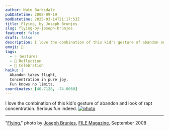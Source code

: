 ```yaml
---
author: Nate Barksdale
pubDatetime: 2008-09-19
modDatetime: 2025-03-14T21:17:53Z
title: Flying, by Joseph Brunjes
slug: flying-by-joseph-brunjes
featured: false
draft: false
description: I love the combination of this kid's gesture of abandon and look of rapt concentration. Serious fun indeed.
emoji: 🛫
tags:
  - ✨ Gestures
  - 🌅 Reflection
  - 🎉 Celebration
haiku: |
  Abandon takes flight,  
  Concentration in pure joy,  
  Fun knows no limits.
coordinates: [40.7128, -74.0060]
---
```


I love the combination of this kid's gesture of abandon and look of rapt concentration. Serious fun indeed. [![photo](http://culture-making.com/media/Flying.jpg)](http://www.filemagazine.com/thecollection/archives/2008/09/flying.html)

---

"[Flying](http://web.archive.org/web/20131023113950/http://www.filemagazine.com:80/thecollection/archives/2008/09/flying.html)," photo by [Joseph Brunjes](http://web.archive.org/web/20150626010457/http://www.josephbrunjes.com:80/JBP/HOME.html), [FILE Magazine](http://web.archive.org/web/20131023113950/http://www.filemagazine.com:80/thecollection/archives/2008/09/flying.html), September 2008

